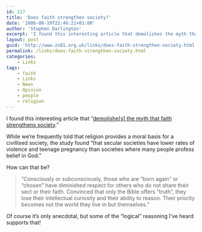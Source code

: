 ```yaml
---
id: 217
title: 'Does faith strengthen society?'
date: '2006-08-19T22:46:21+01:00'
author: 'Stephen Darlington'
excerpt: 'I found this interesting article that demolishes the myth that faith strengthens society.'
layout: post
guid: 'http://www.zx81.org.uk/links/does-faith-strengthen-society.html'
permalink: /links/does-faith-strengthen-society.html
categories:
    - Links
tags:
    - faith
    - Links
    - News
    - Opinion
    - people
    - religion
---
```


I found this interesting article that “[demolishe\[s\] the myth that faith strengthens society](http://www.humaniststudies.org/enews/index.html?id=219&article=7).”

While we’re frequently told that religion provides a moral basis for a civillised society, the study found “that secular societies have lower rates of violence and teenage pregnancy than societies where many people profess belief in God.”

How can that be?

> “Consciously or subconsciously, those who are “born again” or “chosen” have diminished respect for others who do not share their sect or their faith. Convinced that only the Bible offers “truth”, they lose their intellectual curiosity and their ability to reason. Their priority becomes not the world they live in but themselves.”

Of course it’s only anecdotal, but some of the “logical” reasoning I’ve heard supports that!